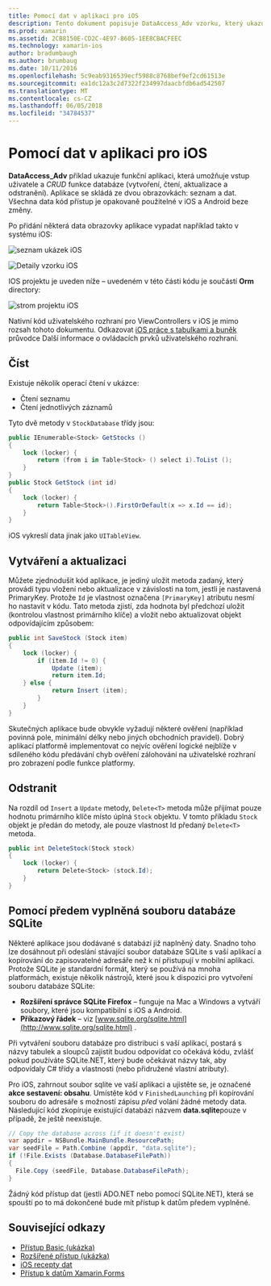 ```yaml
---
title: Pomocí dat v aplikaci pro iOS
description: Tento dokument popisuje DataAccess_Adv vzorku, který ukazuje, jak shromažďovat vstup uživatele a provádět vytvořit, číst, aktualizovat a odstranit databázi operace v aplikaci pro Xamarin.iOS.
ms.prod: xamarin
ms.assetid: 2CB8150E-CD2C-4E97-8605-1EE8CBACFEEC
ms.technology: xamarin-ios
author: bradumbaugh
ms.author: brumbaug
ms.date: 10/11/2016
ms.openlocfilehash: 5c9eab9316539ecf5988c8768bef9ef2cd61513e
ms.sourcegitcommit: ea1dc12a3c2d7322f234997daacbfdb6ad542507
ms.translationtype: MT
ms.contentlocale: cs-CZ
ms.lasthandoff: 06/05/2018
ms.locfileid: "34784537"
---
```

# <a name="using-data-in-an-ios-app"></a>Pomocí dat v aplikaci pro iOS

**DataAccess_Adv** příklad ukazuje funkční aplikaci, která umožňuje vstup uživatele a *CRUD* funkce databáze (vytvoření, čtení, aktualizace a odstranění). Aplikace se skládá ze dvou obrazovkách: seznam a dat. Všechna data kód přístup je opakovaně použitelné v iOS a Android beze změny.

Po přidání některá data obrazovky aplikace vypadat například takto v systému iOS:

 ![](using-data-in-an-app-images/image9.png "seznam ukázek iOS")

 ![](using-data-in-an-app-images/image10.png "Detaily vzorku iOS")

IOS projektu je uveden níže – uvedeném v této části kódu je součástí **Orm** directory:

 ![](using-data-in-an-app-images/image13.png "strom projektu iOS")

Nativní kód uživatelského rozhraní pro ViewControllers v iOS je mimo rozsah tohoto dokumentu.
Odkazovat [iOS práce s tabulkami a buněk](~/ios/user-interface/controls/tables/index.md) průvodce Další informace o ovládacích prvků uživatelského rozhraní.

## <a name="read"></a>Číst

Existuje několik operací čtení v ukázce:

-  Čtení seznamu
-  Čtení jednotlivých záznamů


Tyto dvě metody v `StockDatabase` třídy jsou:

```csharp
public IEnumerable<Stock> GetStocks ()
{
    lock (locker) {
        return (from i in Table<Stock> () select i).ToList ();
    }
}
public Stock GetStock (int id)
{
    lock (locker) {
        return Table<Stock>().FirstOrDefault(x => x.Id == id);
    }
}
```

iOS vykreslí data jinak jako `UITableView`.

## <a name="create-and-update"></a>Vytváření a aktualizaci

Můžete zjednodušit kód aplikace, je jediný uložit metoda zadaný, který provádí typu vložení nebo aktualizace v závislosti na tom, jestli je nastavená PrimaryKey. Protože `Id` je vlastnost označena `[PrimaryKey]` atributu nesmí ho nastavit v kódu.
Tato metoda zjistí, zda hodnota byl předchozí uložit (kontrolou vlastnost primárního klíče) a vložit nebo aktualizovat objekt odpovídajícím způsobem:

```csharp
public int SaveStock (Stock item)
{
    lock (locker) {
        if (item.Id != 0) {
            Update (item);
            return item.Id;
    } else {
            return Insert (item);
        }
    }
}
```



Skutečných aplikace bude obvykle vyžadují některé ověření (například povinná pole, minimální délky nebo jiných obchodních pravidel).
Dobrý aplikací platformě implementovat co nejvíc ověření logické nejblíže v sdíleného kódu předávání chyb ověření zálohování na uživatelské rozhraní pro zobrazení podle funkce platformy.

## <a name="delete"></a>Odstranit

Na rozdíl od `Insert` a `Update` metody, `Delete<T>` metoda může přijímat pouze hodnotu primárního klíče místo úplná `Stock` objektu.
V tomto příkladu `Stock` objekt je předán do metody, ale pouze vlastnost Id předaný `Delete<T>` metoda.

```csharp
public int DeleteStock(Stock stock)
{
    lock (locker) {
        return Delete<Stock> (stock.Id);
    }
}
```

## <a name="using-a-pre-populated-sqlite-database-file"></a>Pomocí předem vyplněná souboru databáze SQLite

Některé aplikace jsou dodávané s databází již naplněný daty.
Snadno toho lze dosáhnout při odeslání stávající soubor databáze SQLite s vaší aplikací a kopírování do zapisovatelné adresáře než k ní přistupují v mobilní aplikaci. Protože SQLite je standardní formát, který se používá na mnoha platformách, existuje několik nástrojů, které jsou k dispozici pro vytvoření souboru databáze SQLite:

-  **Rozšíření správce SQLite Firefox** – funguje na Mac a Windows a vytváří soubory, které jsou kompatibilní s iOS a Android.
-  **Příkazový řádek** – viz [www.sqlite.org/sqlite.html](http://www.sqlite.org/sqlite.html) .


Při vytváření souboru databáze pro distribuci s vaší aplikací, postará s názvy tabulek a sloupců zajistit budou odpovídat co očekává kódu, zvlášť pokud používáte SQLite.NET, který bude očekávat názvy tak, aby odpovídaly C# třídy a vlastnosti (nebo přidružené vlastní atributy).

Pro iOS, zahrnout soubor sqlite ve vaší aplikaci a ujistěte se, je označené **akce sestavení: obsahu**. Umístěte kód v `FinishedLaunching` při kopírování souboru do adresáře s možností zápisu *před* volání žádné metody data. Následující kód zkopíruje existující databázi názvem **data.sqlite**pouze v případě, že ještě neexistuje.

```csharp
// Copy the database across (if it doesn't exist)
var appdir = NSBundle.MainBundle.ResourcePath;
var seedFile = Path.Combine (appdir, "data.sqlite");
if (!File.Exists (Database.DatabaseFilePath))
{
  File.Copy (seedFile, Database.DatabaseFilePath);
}
```

Žádný kód přístup dat (jestli ADO.NET nebo pomocí SQLite.NET), která se spouští po to má dokončené bude mít přístup k datům předem vyplněné.


## <a name="related-links"></a>Související odkazy

- [Přístup Basic (ukázka)](https://github.com/xamarin/mobile-samples/tree/master/DataAccess/Basic)
- [Rozšířené přístup (ukázka)](https://github.com/xamarin/mobile-samples/tree/master/DataAccess/Advanced)
- [iOS recepty dat](https://developer.xamarin.com/recipes/ios/data/sqlite/)
- [Přístup k datům Xamarin.Forms](~/xamarin-forms/app-fundamentals/databases.md)
